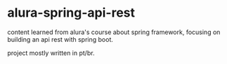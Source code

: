 # alura-spring-api-rest
content learned from alura's course about spring framework, focusing on building an api rest with spring boot.

project mostly written in pt/br.

